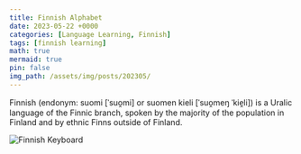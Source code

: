 ```yaml
---
title: Finnish Alphabet
date: 2023-05-22 +0000
categories: [Language Learning, Finnish]
tags: [finnish learning]
math: true
mermaid: true
pin: false
img_path: /assets/img/posts/202305/
---
```




Finnish (endonym: suomi [ˈsuo̯mi] or suomen kieli [ˈsuo̯meŋ ˈkie̯li]) is a Uralic language of the Finnic branch, spoken by the majority of the population in Finland and by ethnic Finns outside of Finland.



![Finnish Keyboard](Multispace_parking_meter_keyboard.jpg)
